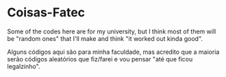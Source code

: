 # Coisas-Fatec

Some of the codes here are for my university, but I think most of them will be "random ones" that I'll make and think "it worked out kinda good".

Alguns códigos aqui são para minha faculdade, mas acredito que a maioria serão códigos aleatórios que fiz/farei e vou pensar "até que ficou legalzinho".
